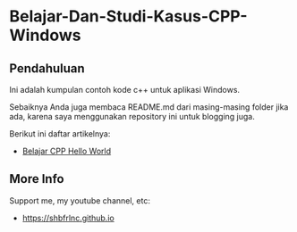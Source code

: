 # Belajar-Dan-Studi-Kasus-CPP-Windows

## Pendahuluan

Ini adalah kumpulan contoh kode c++ untuk aplikasi Windows.

Sebaiknya Anda juga membaca README.md dari masing-masing folder jika ada, karena saya menggunakan repository ini untuk blogging juga.

Berikut ini daftar artikelnya:

- [Belajar CPP Hello World](https://github.com/shbfrlnc/Belajar-Dan-Studi-Kasus-CPP-Windows/tree/main/belajar-cpp-hello-world)

## More Info

Support me, my youtube channel, etc:

- https://shbfrlnc.github.io
